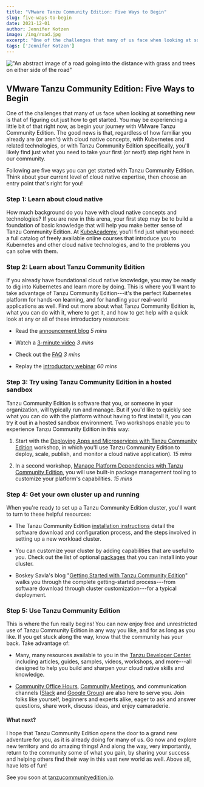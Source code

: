 ```yaml
---
title: "VMware Tanzu Community Edition: Five Ways to Begin"
slug: five-ways-to-begin
date: 2021-12-01
author: Jennifer Kotzen
image: /img/road.jpg
excerpt: "One of the challenges that many of us face when looking at something new is that of figuring out just how to get started. You may be experiencing a little bit of that right now, as begin your journey with VMware Tanzu Community Edition."
tags: ['Jennifer Kotzen']
---
```

!["An abstract image of a road going into the distance with grass and trees on either side of the road"](/img/road.jpg)
## VMware Tanzu Community Edition: Five Ways to Begin

One of the challenges that many of us face when looking at something new
is that of figuring out just how to get started. You may be experiencing
a little bit of that right now, as begin your journey with VMware Tanzu
Community Edition. The good news is that, regardless of how familiar you
already are (or aren't) with cloud native concepts, with Kubernetes and
related technologies, or with Tanzu Community Edition specifically,
you'll likely find just what you need to take your first (or next!) step
right here in our community.

Following are five ways you can get started with Tanzu Community
Edition. Think about your current level of cloud native expertise, then
choose an entry point that's right for you!

### Step 1: Learn about cloud native

How much background do you have with cloud native concepts and
technologies? If you are new in this arena, your first step may be to
build a foundation of basic knowledge that will help you make better
sense of Tanzu Community Edition. At
[KubeAcademy](https://kube.academy/), you'll find just what you need: a
full catalog of freely available online courses that introduce you to
Kubernetes and other cloud native technologies, and to the problems you
can solve with them.

### Step 2: Learn about Tanzu Community Edition

If you already have foundational cloud native knowledge, you may be
ready to dig into Kubernetes and learn more by doing. This is where
you'll want to take advantage of Tanzu Community Edition---it's the
perfect Kubernetes platform for hands-on learning, and for handling your
real-world applications as well. Find out more about what Tanzu
Community Edition is, what you can do with it, where to get it, and how
to get help with a quick look at any or all of these introductory
resources:

- Read the [announcement blog](https://tanzu.vmware.com/content/blog/vmware-tanzu-community-edition-announcement) *5 mins*

- Watch a [3-minute video](https://www.youtube.com/watch?v=Dp5qJAyDpsQ) *3 mins*

- Check out the [FAQ](https://tanzu.vmware.com/tanzu/community#faq) *3 mins*

- Replay the [introductory webinar](https://tanzu.vmware.com/content/webinars/nov-18-vmware-tanzu-community-edition-a-free-kubernetes-platform-for-learners-and-users) *60 mins*

### Step 3: Try using Tanzu Community Edition in a hosted sandbox

Tanzu Community Edition is software that you, or someone in your
organization, will typically run and manage. But if you'd like to
quickly see what you can do with the platform without having to first
install it, you can try it out in a hosted sandbox environment. Two
workshops enable you to experience Tanzu Community Edition in this way:

1. Start with the [Deploying Apps and Microservices with Tanzu Community Edition](https://tanzu.vmware.com/developer/workshops/lab-tce-deploy/) workshop, in which you'll use Tanzu Community Edition to deploy, scale, publish, and monitor a cloud native application). *15 mins*

2. In a second workshop, [Manage Platform Dependencies with Tanzu Community Edition](https://tanzu.vmware.com/developer/workshops/lab-tce-dependencies/), you will use built-in package management tooling to customize your platform's capabilities. *15 mins*

### Step 4: Get your own cluster up and running

When you're ready to set up a Tanzu Community Edition cluster, you'll
want to turn to these helpful resources:

- The Tanzu Community Edition [installation instructions](https://tanzucommunityedition.io/docs/latest/installation-planning/) detail the software download and configuration process, and the steps involved in setting up a new workload cluster.

- You can customize your cluster by adding capabilities that are useful to you. Check out the list of optional [packages](https://tanzucommunityedition.io/packages/) that you can install into your cluster.

- Boskey Savla's blog "[Getting Started with Tanzu Community Edition](https://tanzu.vmware.com/content/blog/getting-started-vmware-tanzu-community-edition-guide)" walks you through the complete getting-started process---from software download through cluster customization---for a typical deployment.

### Step 5: Use Tanzu Community Edition

This is where the fun really begins! You can now enjoy free and
unrestricted use of Tanzu Community Edition in any way you like, and for
as long as you like. If you get stuck along the way, know that the
community has your back. Take advantage of:

- Many, many resources available to you in the [Tanzu Developer Center](https://tanzu.vmware.com/developer), including articles, guides, samples, videos, workshops, and more---all designed to help you build and sharpen your cloud native skills and knowledge.

- [Community Office Hours](https://tanzucommunityedition.io/community/), [Community Meetings](https://tanzucommunityedition.io/community/), and communication channels ([Slack](https://kubernetes.slack.com/archives/C02GY94A8KT) and [Google Group](https://groups.google.com/g/tanzu-community-edition)) are also here to serve you. Join folks like yourself, beginners and experts alike, eager to ask and answer questions, share work, discuss ideas, and enjoy camaraderie.

#### What next?

I hope that Tanzu Community Edition opens the door to a grand new
adventure for you, as it is already doing for many of us. Go now and
explore new territory and do amazing things! And along the way, very
importantly, return to the community some of what you gain, by sharing
your success and helping others find their way in this vast new world as
well. Above all, have lots of fun!

See you soon at [tanzucommunityedition.io](https://tanzucommunityedition.io/).
